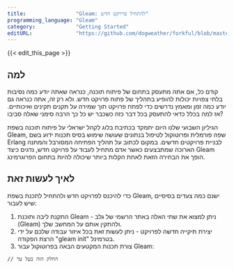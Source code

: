 ```yaml
---
title:                "Gleam: להתחיל פרויקט חדש"
programming_language: "Gleam"
category:             "Getting Started"
editURL:              "https://github.com/dogweather/forkful/blob/master/content/he/gleam/starting-a-new-project.md"
---
```


{{< edit_this_page >}}

## למה

קודם כל, אם אתה מתעסק בתחום של פיתוח תוכנה, כנראה שאתה יודע כמה נסיבות בלתי צפויות יכולות להופיע בתהליך של פתוח פרויקט חדש. ולא רק זה, אתה כנראה גם יודע כמה זמן ומאמץ נדרשים כדי לפתח פרויקט תוך שמירה על תקנים תקינים ואיכותיים. אז למה בכלל כדאי להתעסק בכל דבר כזה כשכבר יש כל כך הרבה סימני שאלה סביבו? 

הגיליון השבועי שלנו היום יתמקד בכתיבת בלוג לקהל ישראלי על פיתוח תוכנה בשפת Gleam, שפה פורמלית ופרוטוקול לטיפול בנתונים שעושה שימוש בסיס תכנות ידוע בשם Erlang לבניית פרויקטים חדשים. במקום לכתוב על תהליך הפתיחה המסורבל והמתנה הארוכה שמתבצעים כאשר אדם מתחיל לעבוד על פרויקט חדש, נדגים כיצד Gleam הופך את הבחירה הזאת לאחת הקלות ביותר שיכולה להיות בתחום הפרוגרמינג.

## לאיך לעשות זאת

כדי להיכנס לפרויקט חדש ולהתחיל לתכנת בשפת Gleam, ישנם כמה צעדים בסיסיים שיש לעבור:

1. התקנת ליבה ותוכנת Gleam - ניתן למצוא את שתי האלה באתר הרשמי של גלב (Gleam) ולהתקין אותם על המחשב שלך.
2. יצירת תיקייה חדשה לפרויקט - ניתן לעשות זאת בכל איזור עבודה שלכם על ידי הרצת הפקודה "gleam init" בטרמינל.
3. צורת תכנות המקטעים הבאה בפרוטוקול עבור Gleam:

```Gleam
// החלק הזה בעל ער